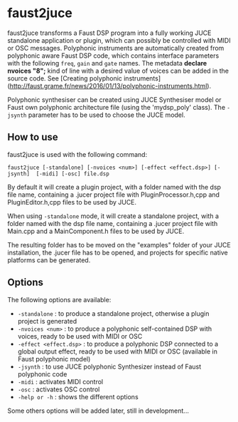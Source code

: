 # faust2juce

faust2juce transforms a Faust DSP program into a fully working JUCE standalone application or plugin, which can possibly be controlled with MIDI or OSC messages. Polyphonic instruments are automatically created from polyphonic aware Faust DSP code, which contains interface parameters with the following `freq`, `gain` and `gate` names. The metadata **declare nvoices "8";** kind of line with a desired value of voices can be added in the source code. See [Creating polyphonic instruments] (http://faust.grame.fr/news/2016/01/13/polyphonic-instruments.html). 

Polyphonic synthesiser can be created using JUCE Synthesiser model or Faust own polyphonic architecture file (using the 'mydsp_poly' class). The `-jsynth` parameter has to be used to choose the JUCE model.

## How to use

faust2juce is used with the following command: 

`faust2juce [-standalone] [-nvoices <num>] [-effect <effect.dsp>] [-jsynth]  [-midi] [-osc] file.dsp` 

By default it will create a plugin project, with a folder named with the dsp file name, containing a .jucer project file with PluginProcessor.h,cpp and PluginEditor.h,cpp files to be used by JUCE.

When using `-standalone` mode, it will create a standalone project, with a folder named with the dsp file name, containing a .jucer project file with Main.cpp and a MainComponent.h files to be used by JUCE.

The resulting folder has to be moved on the "examples" folder of your JUCE installation, the .jucer file has to be opened, and projects for specific native platforms can be generated. 

## Options

The following options are available: 

 - `-standalone`            : to produce a standalone project, otherwise a plugin project is generated
 - `-nvoices <num>`         : to produce a polyphonic self-contained DSP with <num> voices, ready to be used with MIDI or OSC
 - `-effect <effect.dsp>`   : to produce a polyphonic DSP connected to a global output effect, ready to be used with MIDI or OSC (available in Faust polyphonic model) 
 - `-jsynth`                : to use JUCE polyphonic Synthesizer instead of Faust polyphonic code
 - `-midi`                  : activates MIDI control
 - `-osc`                   : activates OSC control
 - `-help or -h`            : shows the different options 

Some others options will be added later, still in development...

